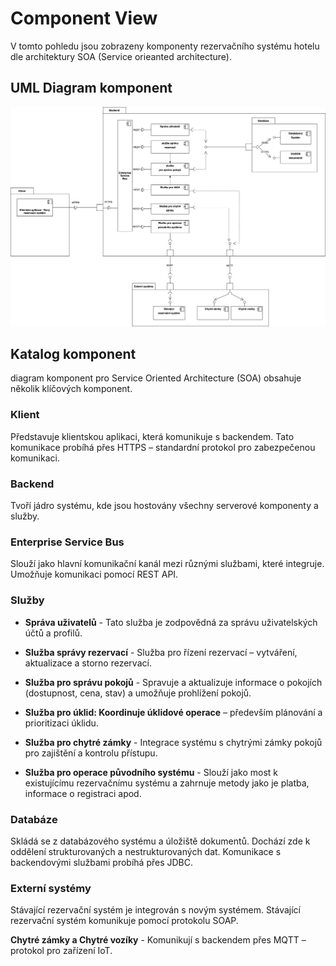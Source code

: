 # Component View

V tomto pohledu jsou zobrazeny komponenty rezervačního systému hotelu dle architektury SOA (Service orieanted architecture).

## UML Diagram komponent

![Komponent diagram](./../../assets/component_diagram_SOA.png "Diagram komponent")

## Katalog komponent

diagram komponent pro Service Oriented Architecture (SOA) obsahuje několik klíčových komponent.

### Klient

Představuje klientskou aplikaci, která komunikuje s backendem. Tato komunikace probíhá přes HTTPS – standardní protokol pro zabezpečenou komunikaci.

### Backend

Tvoří jádro systému, kde jsou hostovány všechny serverové komponenty a služby.

### Enterprise Service Bus

Slouží jako hlavní komunikační kanál mezi různými službami, které integruje. Umožňuje komunikaci pomocí REST API.

### Služby

- **Správa uživatelů** - Tato služba je zodpovědná za správu uživatelských účtů a profilů.

- **Služba správy rezervací** - Služba pro řízení rezervací – vytváření, aktualizace a storno rezervací.

- **Služba pro správu pokojů** - Spravuje a aktualizuje informace o pokojích (dostupnost, cena, stav) a umožňuje prohlížení pokojů.

- **Služba pro úklid: Koordinuje úklidové operace** – především plánování a prioritizaci úklidu.

- **Služba pro chytré zámky** - Integrace systému s chytrými zámky pokojů pro zajištění a kontrolu přístupu.

- **Služba pro operace původního systému** - Slouží jako most k existujícímu rezervačnímu systému a zahrnuje metody jako je platba, informace o registraci apod.

### Databáze

Skládá se z databázového systému a úložiště dokumentů. Dochází zde k oddělení strukturovaných a nestrukturovaných dat. Komunikace s backendovými službami probíhá přes JDBC.

### Externí systémy

Stávající rezervační systém je integrován s novým systémem. Stávající rezervační systém komunikuje pomocí protokolu SOAP.

**Chytré zámky a Chytré vozíky** - Komunikují s backendem přes MQTT – protokol pro zařízení IoT.
